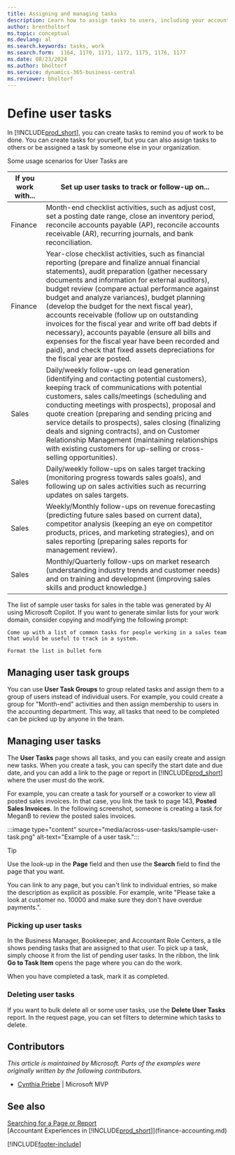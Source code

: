 ```yaml
---
title: Assigning and managing tasks
description: Learn how to assign tasks to users, including your accountant, and how to pick up and complete tasks.
author: brentholtorf
ms.topic: conceptual
ms.devlang: al
ms.search.keywords: tasks, work
ms.search.form:  1164, 1170, 1171, 1172, 1175, 1176, 1177
ms.date: 08/23/2024
ms.author: bholtorf
ms.service: dynamics-365-business-central
ms.reviewer: bholtorf
---
```

# Define user tasks

In [!INCLUDE[prod_short](includes/prod_short.md)], you can create tasks to remind you of work to be done. You can create tasks for yourself, but you can also assign tasks to others or be assigned a task by someone else in your organization.  

Some usage scenarios for User Tasks are 

| If you work with... | Set up user tasks to track or follow-up on... |
| ------------------- | ---------------------------- |
| Finance             | Month-end checklist activities, such as adjust cost, set a posting date range, close an inventory period, reconcile accounts payable (AP), reconcile accounts receivable (AR), recurring journals, and bank reconciliation. |
| Finance             | Year-close checklist activities, such as financial reporting (prepare and finalize annual financial statements), audit preparation (gather necessary documents and information for external auditors), budget review (compare actual performance against budget and analyze variances), budget planning (develop the budget for the next fiscal year), accounts receivable (follow up on outstanding invoices for the fiscal year and write off bad debts if necessary), accounts payable (ensure all bills and expenses for the fiscal year have been recorded and paid), and check that fixed assets depreciations for the fiscal year are posted. |
| Sales               | Daily/weekly follow-ups on lead generation (identifying and contacting potential customers), keeping track of communications with potential customers, sales calls/meetings (scheduling and conducting meetings with prospects), proposal and quote creation (preparing and sending pricing and service details to prospects), sales closing (finalizing deals and signing contracts), and on Customer Relationship Management (maintaining relationships with existing customers for up-selling or cross-selling opportunities).
| Sales               | Daily/weekly follow-ups on sales target tracking (monitoring progress towards sales goals), and following up on sales activities such as recurring updates on sales targets. |
| Sales               | Weekly/Monthly follow-ups on revenue forecasting (predicting future sales based on current data), competitor analysis (keeping an eye on competitor products, prices, and marketing strategies), and on sales reporting (preparing sales reports for management review). |
| Sales               | Monthly/Quarterly follow-ups on market research (understanding industry trends and customer needs) and on training and development (improving sales skills and product knowledge.) |

The list of sample user tasks for sales in the table was generated by AI using Microsoft Copilot. If you want to generate similar lists for your work domain, consider copying and modifying the following prompt:

```Copilot prompt
Come up with a list of common tasks for people working in a sales team that would be useful to track in a system. 

Format the list in bullet form
```

## Managing user task groups

You can use **User Task Groups** to group related tasks and assign them to a group of users instead of individual users. For example, you could create a group for "Month-end" activities and then assign membership to users in the accounting department. This way, all tasks that need to be completed can be picked up by anyone in the team.

## Managing user tasks

The **User Tasks** page shows all tasks, and you can easily create and assign new tasks. When you create a task, you can specify the start date and due date, and you can add a link to the page or report in [!INCLUDE[prod_short](includes/prod_short.md)] where the user must do the work.  

For example, you can create a task for yourself or a coworker to view all posted sales invoices. In that case, you link the task to page 143, **Posted Sales Invoices**. In the following screenshot, someone is creating a task for MeganB to review the posted sales invoices.  

:::image type="content" source="media/across-user-tasks/sample-user-task.png" alt-text="Example of a user task.":::

> [!TIP]  
> Use the look-up in the **Page** field and then use the **Search** field to find the page that you want.  
>
> You can link to any page, but you can't link to individual entries, so make the description as explicit as possible. For example, write "Please take a look at customer no. 10000 and make sure they don't have overdue payments.".

### Picking up user tasks

In the Business Manager, Bookkeeper, and Accountant Role Centers, a tile shows pending tasks that are assigned to that user. To pick up a task, simply choose it from the list of pending user tasks. In the ribbon, the link **Go to Task Item** opens the page where you can do the work.  

When you have completed a task, mark it as completed.  

### Deleting user tasks

If you want to bulk delete all or some user tasks, use the **Delete User Tasks** report. In the request page, you can set filters to determine which tasks to delete.  

## Contributors

*This article is maintained by Microsoft. Parts of the examples were originally written by the following contributors.*

* [Cynthia Priebe](https://www.linkedin.com/in/cynthia-priebe-dcp/) | Microsoft MVP

## See also

[Searching for a Page or Report](ui-search.md)  
[Accountant Experiences in [!INCLUDE[prod_short](includes/prod_short.md)]](finance-accounting.md)  


[!INCLUDE[footer-include](includes/footer-banner.md)]